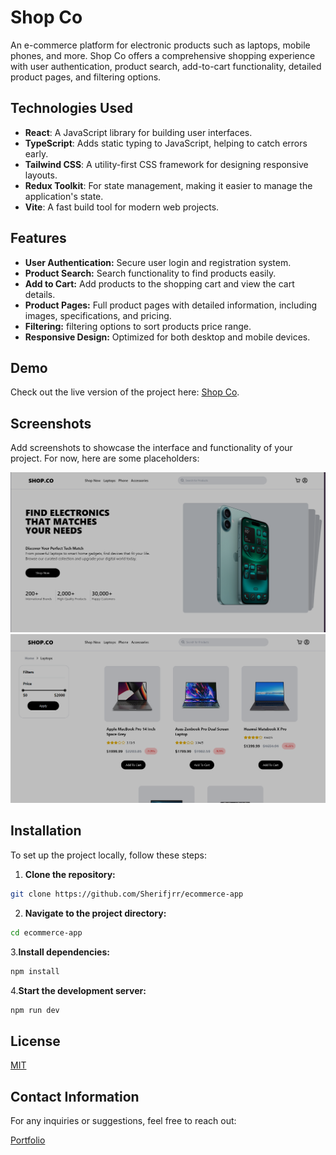 # Shop Co

An e-commerce platform for electronic products such as laptops, mobile phones, and more. Shop Co offers a comprehensive shopping experience with user authentication, product search, add-to-cart functionality, detailed product pages, and filtering options.

## Technologies Used

- **React**: A JavaScript library for building user interfaces.
- **TypeScript**: Adds static typing to JavaScript, helping to catch errors early.
- **Tailwind CSS**: A utility-first CSS framework for designing responsive layouts.
- **Redux Toolkit**: For state management, making it easier to manage the application's state.
- **Vite**: A fast build tool for modern web projects.

## Features

- **User Authentication:** Secure user login and registration system.
- **Product Search:** Search functionality to find products easily.
- **Add to Cart:** Add products to the shopping cart and view the cart details.
- **Product Pages:** Full product pages with detailed information, including images, specifications, and pricing.
- **Filtering:** filtering options to sort products price range.
- **Responsive Design:** Optimized for both desktop and mobile devices.

## Demo

Check out the live version of the project here: [Shop Co](https://shop-co-app.vercel.app/).

## Screenshots

Add screenshots to showcase the interface and functionality of your project. For now, here are some placeholders:

![Homepage](public/Homepage.png)
![Product Page](public/product-page.png)

## Installation

To set up the project locally, follow these steps:

1. **Clone the repository:**

```bash
git clone https://github.com/Sherifjrr/ecommerce-app
```

2. **Navigate to the project directory:**

```bash
cd ecommerce-app
```

3.**Install dependencies:**

```bash
npm install
```

4.**Start the development server:**

```bash
npm run dev
```

## License

[MIT](https://choosealicense.com/licenses/mit/)

## Contact Information

For any inquiries or suggestions, feel free to reach out:

[Portfolio](https://sherifjrr.vercel.app/)
